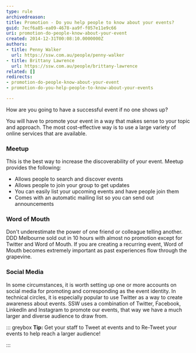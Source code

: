 ```yaml
---
type: rule
archivedreason: 
title: Promotion - Do you help people to know about your events?
guid: 7ecf6a85-ea09-4678-aa9f-f057e11e9c66
uri: promotion-do-people-know-about-your-event
created: 2014-12-31T00:08:10.0000000Z
authors:
- title: Penny Walker
  url: https://ssw.com.au/people/penny-walker
- title: Brittany Lawrence
  url: https://ssw.com.au/people/brittany-lawrence
related: []
redirects:
- promotion-do-people-know-about-your-event
- promotion-do-you-help-people-to-know-about-your-events

---
```


How are you going to have a successful event if no one shows up?

<!--endintro-->

You will have to promote your event in a way that makes sense to your topic and approach. The most cost-effective way is to use a large variety of online services that are available.

### Meetup


This is the best way to increase the discoverability of your event. Meetup provides the following:

* Allows people to search and discover events
* Allows people to join your group to get updates
* You can easily list your upcoming events and have people join them
* Comes with an automatic mailing list so you can send out announcements


### Word of Mouth


Don't underestimate the power of one friend or colleague telling another. DDD Melbourne sold out in 10 hours with almost no promotion except for Twitter and Word of Mouth. If you are creating a recurring event, Word of Mouth becomes extremely important as past experiences flow through the grapevine.

### Social Media


In some circumstances, it is worth setting up one or more accounts on social media for promoting and corresponding as the event identity. In technical circles, it is especially popular to use Twitter as a way to create awareness about events. SSW uses a combination of Twitter, Facebook, LinkedIn and Instagram to promote our events, that way we have a much larger and diverse audience to draw from.


::: greybox
 **Tip:** Get your staff to Tweet at events and to Re-Tweet your events to help reach a larger audience! 

:::
